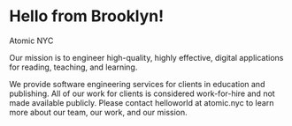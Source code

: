 # Hello from Brooklyn!
Atomic NYC

Our mission is to engineer high-quality, highly effective, digital applications for reading, teaching, and learning.

We provide software engineering services for clients in education and publishing. All of our work for clients is considered work-for-hire and not made available publicly. Please contact helloworld at atomic.nyc to learn more about our team, our work, and our mission.
